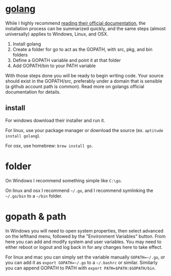 
# [golang](http://golang.org/)

While I highly recommend [reading their official documentation](http://golang.org/doc/install), the installation process can be summarized quickly, and the same steps (almost universally) applies to Windows, Linux, and OSX.

1. Install golang
2. Create a folder for go to act as the GOPATH, with src, pkg, and bin folders
3. Define a GOPATH variable and point it at that folder
4. Add GOPATH/bin to your PATH variable

With those steps done you will be ready to begin writing code.  Your source should exist in the GOPATH/src, preferably under a domain that is sensible (a github account path is common).  Read more on golangs official documentation for details.


## install

For windows download their installer and run it.

For linux, use your package manager or download the source (ex. `aptitude install golang`).

For osx, use homebrew: `brew install go`.


# folder

On Windows I recommend something simple like `C:\go`.

On linux and osx I recommend `~/.go`, and I recommend symlinking the `~/.go/bin` to a `~/bin` folder.


# gopath & path

In Windows you will need to open system properties, then select advanced on the lefthand menu, followed by the "Environment Variables" button.  From here you can add and modify system and user variables.  You may need to either reboot or logout and log back in for any changes here to take effect.

For linux and mac you can simply set the variable manually `GOPATH=~/.go`, or you can add it as `export GOPATH=~/.go` to a `~/.bashrc` or similar.  Similarly you can append GOPATH to PATH with `export PATH=$PATH:$GOPATH/bin`.

